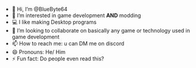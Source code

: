 - 👋 Hi, I’m @BlueByte64
- 👀 I’m interested in game development **AND** modding
- 💻 I like making Desktop programs
- 💞️ I’m looking to collaborate on basically any game or technology used in game development
- 📫 How to reach me: u can DM me on discord
- 😄 Pronouns: He/ Him
- ⚡ Fun fact: Do people even read this?

<!---
BlueByte64/BlueByte64 is a ✨ special ✨ repository because its `README.md` (this file) appears on your GitHub profile.
You can click the Preview link to take a look at your changes.
--->
